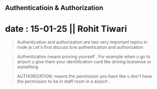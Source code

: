 ## Authenticatioin & Authorization

# date : 15-01-25 || Rohit Tiwari

> Authentication and authorization are two very important topics in node js
> Let's first discuss b/w authentication and authorization

> Authentication means proving yourself . For example when u go to airport u give them your identification card like driving licesense or something
> 

> AUTHORIZATION: means the permission you have like u don't have the permission to be in staff room in a airport .


